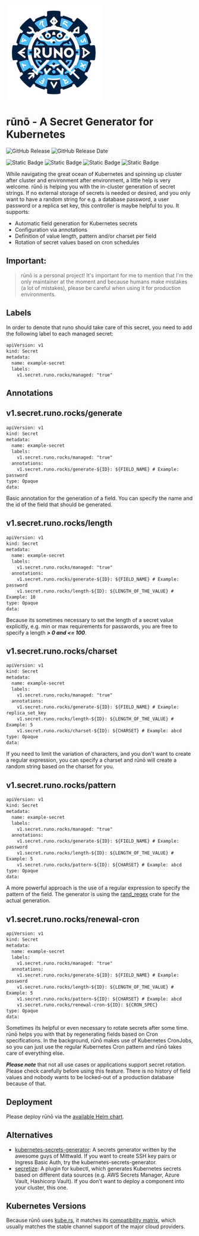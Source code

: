 ![Logo for rūnō](assets/logo.png)

# rūnō - A Secret Generator for Kubernetes

![GitHub Release](https://img.shields.io/github/v/release/aljoshare/runo?style=flat&logo=github&label=release&color=51aff7)
![GitHub Release Date](https://img.shields.io/github/release-date/aljoshare/runo?display_date=published_at&style=flat&logo=github&label=release%20date&color=51aff7)

![Static Badge](https://img.shields.io/badge/language-grey?logo=rust)
![Static Badge](https://img.shields.io/badge/platform-linux-51aff7?logo=docker)
![Static Badge](https://img.shields.io/badge/arch-amd64-51aff7?logo=docker)
![Static Badge](https://img.shields.io/badge/arch-arm64-51aff7?logo=docker)

While navigating the great ocean of Kubernetes and spinning up cluster after cluster and environment after environment, a little help is very welcome. rūnō is helping you with the in-cluster generation of secret strings. If no external storage of secrets is needed or desired, and you only want to have a random string for e.g. a database password, a user password or a replica set key, this controller is maybe helpful to you. 
It supports:
- Automatic field generation for Kubernetes secrets
- Configuration via annotations
- Definition of value length, pattern and/or charset per field
- Rotation of secret values based on cron schedules


## **Important**:
> rūnō is a personal project! It's important for me to mention that I'm the only maintainer at the moment and because 
> humans make mistakes (a lot of mistakes), please be careful when using it for production environments.

## Labels
In order to denote that runo should take care of this secret, you need to add the following label to each managed secret:
```
apiVersion: v1
kind: Secret
metadata:
  name: example-secret
  labels:
    v1.secret.runo.rocks/managed: "true"
```

## Annotations

v1.secret.runo.rocks/generate
----
```
apiVersion: v1
kind: Secret
metadata:
  name: example-secret
  labels:
    v1.secret.runo.rocks/managed: "true"
  annotations:
    v1.secret.runo.rocks/generate-${ID}: ${FIELD_NAME} # Example: password
type: Opaque
data:
```
Basic annotation for the generation of a field. You can specify the name and the id of the field that should be generated. 

v1.secret.runo.rocks/length
----
```
apiVersion: v1
kind: Secret
metadata:
  name: example-secret
  labels:
    v1.secret.runo.rocks/managed: "true"
  annotations:
    v1.secret.runo.rocks/generate-${ID}: ${FIELD_NAME} # Example: password
    v1.secret.runo.rocks/length-${ID}: ${LENGTH_OF_THE_VALUE} # Example: 10
type: Opaque
data:
```
Because its sometimes necessary to set the length of a secret value explicitly, e.g. min or max requirements for passwords, you are free to specify a length ***> 0 and <= 100***.

v1.secret.runo.rocks/charset
----
```
apiVersion: v1
kind: Secret
metadata:
  name: example-secret
  labels:
    v1.secret.runo.rocks/managed: "true"
  annotations:
    v1.secret.runo.rocks/generate-${ID}: ${FIELD_NAME} # Example: replica_set_key
    v1.secret.runo.rocks/length-${ID}: ${LENGTH_OF_THE_VALUE} # Example: 5
    v1.secret.runo.rocks/charset-${ID}: ${CHARSET} # Example: abcd
type: Opaque
data:
```
If you need to limit the variation of characters, and you don't want to create a regular expression, you can specify a charset and rūnō will create a random string based on the charset for you.

v1.secret.runo.rocks/pattern
----
```
apiVersion: v1
kind: Secret
metadata:
  name: example-secret
  labels:
    v1.secret.runo.rocks/managed: "true"
  annotations:
    v1.secret.runo.rocks/generate-${ID}: ${FIELD_NAME} # Example: password
    v1.secret.runo.rocks/length-${ID}: ${LENGTH_OF_THE_VALUE} # Example: 5
    v1.secret.runo.rocks/pattern-${ID}: ${CHARSET} # Example: abcd
type: Opaque
data:
```
A more powerful approach is the use of a regular expression to specify the pattern of the field. The generator is using the [rand_regex](https://crates.io/crates/rand_regex) crate for the actual generation.

v1.secret.runo.rocks/renewal-cron
----
```
apiVersion: v1
kind: Secret
metadata:
  name: example-secret
  labels:
    v1.secret.runo.rocks/managed: "true"
  annotations:
    v1.secret.runo.rocks/generate-${ID}: ${FIELD_NAME} # Example: password
    v1.secret.runo.rocks/length-${ID}: ${LENGTH_OF_THE_VALUE} # Example: 5
    v1.secret.runo.rocks/pattern-${ID}: ${CHARSET} # Example: abcd
    v1.secret.runo.rocks/renewal-cron-${ID}: ${CRON_SPEC}
type: Opaque
data:
```
Sometimes its helpful or even necessary to rotate secrets after some time. rūnō helps you with that by regenerating fields based on Cron specifications. In the background, rūnō makes use of Kubernetes CronJobs, so you can just use the regular Kubernetes Cron pattern and rūnō takes care of everything else. 

***Please note*** that not all use cases or applications support secret rotation. Please check carefully before using this feature. There is no history of field values and nobody wants to be locked-out of a production database because of that.

## Deployment

Please deploy rūnō via the [available Helm chart](https://github.com/AljoschaP/runo-helm-chart).

## Alternatives

- [kubernetes-secrets-generator](https://github.com/mittwald/kubernetes-secret-generator): A secrets generator written by the awesome guys of Mittwald. If you want to create SSH key pairs or Ingress Basic Auth, try the kubernetes-secrets-generator. 
- [secretize](https://github.com/bbl/secretize): A plugin for kubectl, which generates Kubernetes secrets based on different data sources (e.g. AWS Secrets Manager, Azure Vault, Hashicorp Vault). If you don't want to deploy a component into your cluster, this one.

## Kubernetes Versions

Because rūnō uses [kube.rs](https://kube.rs), it matches its [compatibility matrix](https://kube.rs/kubernetes-version/), which usually matches the stable channel support of the major cloud providers.
